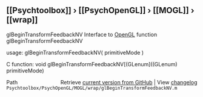 ## [[Psychtoolbox]] &#8250; [[PsychOpenGL]] &#8250; [[MOGL]] &#8250; [[wrap]]

glBeginTransformFeedbackNV  Interface to [OpenGL](OpenGL) function glBeginTransformFeedbackNV  
  
usage:  glBeginTransformFeedbackNV( primitiveMode )  
  
C function:  void glBeginTransformFeedbackNV[(GLenum]((GLenum) primitiveMode)  




<div class="code_header" style="text-align:right;">
  <span style="float:left;">Path&nbsp;&nbsp;</span> <span class="counter">Retrieve <a href=
  "https://raw.github.com/Psychtoolbox-3/Psychtoolbox-3/beta/Psychtoolbox/PsychOpenGL/MOGL/wrap/glBeginTransformFeedbackNV.m">current version from GitHub</a> | View <a href=
  "https://github.com/Psychtoolbox-3/Psychtoolbox-3/commits/beta/Psychtoolbox/PsychOpenGL/MOGL/wrap/glBeginTransformFeedbackNV.m">changelog</a></span>
</div>
<div class="code">
  <code>Psychtoolbox/PsychOpenGL/MOGL/wrap/glBeginTransformFeedbackNV.m</code>
</div>

